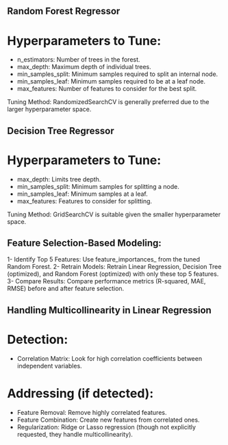 ## Random Forest Regressor 

# Hyperparameters to Tune:
- n_estimators: Number of trees in the forest.
- max_depth: Maximum depth of individual trees.
- min_samples_split: Minimum samples required to split an internal node.
- min_samples_leaf: Minimum samples required to be at a leaf node.
- max_features: Number of features to consider for the best split.

Tuning Method: RandomizedSearchCV is generally preferred due to the larger hyperparameter space.

## Decision Tree Regressor

# Hyperparameters to Tune:

- max_depth: Limits tree depth.
- min_samples_split: Minimum samples for splitting a node.
- min_samples_leaf: Minimum samples at a leaf.
- max_features: Features to consider for splitting.

Tuning Method: GridSearchCV is suitable given the smaller hyperparameter space.

## Feature Selection-Based Modeling:

1- Identify Top 5 Features: Use feature_importances_ from the tuned Random Forest.
2- Retrain Models: Retrain Linear Regression, Decision Tree (optimized), and Random Forest (optimized) with only these top 5 features.
3- Compare Results: Compare performance metrics (R-squared, MAE, RMSE) before and after feature selection.

 ## Handling Multicollinearity in Linear Regression 

 # Detection:
 - Correlation Matrix: Look for high correlation coefficients between independent variables.

# Addressing (if detected):
- Feature Removal: Remove highly correlated features.
- Feature Combination: Create new features from correlated ones.
- Regularization: Ridge or Lasso regression (though not explicitly requested, they handle multicollinearity).
 


